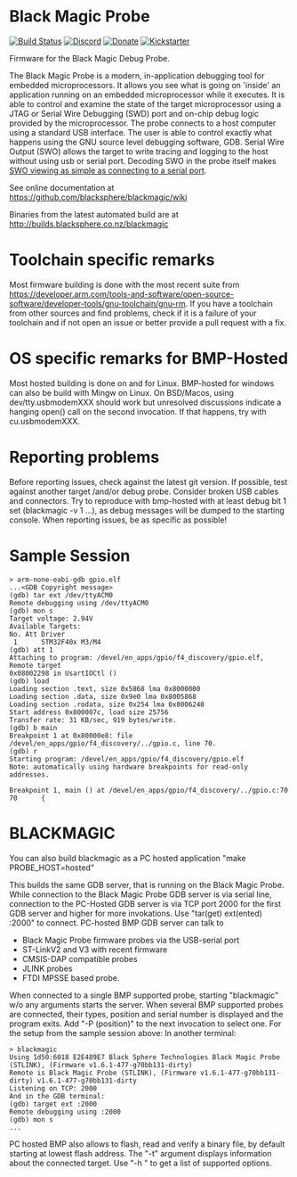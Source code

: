 Black Magic Probe
=================

[![Build Status](https://travis-ci.org/blacksphere/blackmagic.svg?branch=master)](https://travis-ci.org/blacksphere/blackmagic)
[![Discord](https://img.shields.io/discord/613131135903596547?logo=discord)](https://discord.gg/P7FYThy)
[![Donate](https://img.shields.io/badge/paypal-donate-blue.svg)](https://www.paypal.com/cgi-bin/webscr?cmd=_s-xclick&hosted_button_id=N84QYNAM2JJQG)
[![Kickstarter](https://img.shields.io/badge/kickstarter-back%20us-14e16e.svg)](https://www.kickstarter.com/projects/esden/1bitsy-and-black-magic-probe-demystifying-arm-prog)

Firmware for the Black Magic Debug Probe.

The Black Magic Probe is a modern, in-application debugging tool for
embedded microprocessors. It allows you see what is going on 'inside' an
application running on an embedded microprocessor while it executes. It is
able to control and examine the state of the target microprocessor using a
JTAG or Serial Wire Debugging (SWD) port and on-chip debug logic provided
by the microprocessor. The probe connects to a host computer using a
standard USB interface. The user is able to control exactly what happens
using the GNU source level debugging software, GDB.
Serial Wire Output (SWO) allows the target to write tracing and logging to the host
without using usb or serial port. Decoding SWO in the probe itself
makes [SWO viewing as simple as connecting to a serial port](https://github.com/blacksphere/blackmagic/wiki/Serial-Wire-Output).

See online documentation at https://github.com/blacksphere/blackmagic/wiki

Binaries from the latest automated build are at http://builds.blacksphere.co.nz/blackmagic

Toolchain specific remarks
==========================
Most firmware building is done with the most recent suite from https://developer.arm.com/tools-and-software/open-source-software/developer-tools/gnu-toolchain/gnu-rm.
If you have a toolchain from other sources and find problems, check if it is a failure of your toolchain and if not open an issue or better provide a pull request with a fix.

OS specific remarks for BMP-Hosted
==================================
Most hosted building is done on and for Linux. BMP-hosted for windows can also be build with Mingw on Linux.
On BSD/Macos, using dev/tty.usbmodemXXX should work but unresolved discussions indicate a hanging open() call on the second invocation. If that happens, try with cu.usbmodemXXX.

Reporting problems
==================
Before reporting issues, check against the latest git version. If possible, test against another target /and/or debug probe. Consider broken USB cables and connectors. Try to reproduce with bmp-hosted with at least debug bit 1 set (blackmagic -v 1 ...), as debug messages will be dumped to the starting console. When reporting issues, be as specific as possible!

Sample Session
=============
```console
> arm-none-eabi-gdb gpio.elf
...<GDB Copyright message>
(gdb) tar ext /dev/ttyACM0
Remote debugging using /dev/ttyACM0
(gdb) mon s
Target voltage: 2.94V
Available Targets:
No. Att Driver
 1      STM32F40x M3/M4
(gdb) att 1
Attaching to program: /devel/en_apps/gpio/f4_discovery/gpio.elf, Remote target
0x08002298 in UsartIOCtl ()
(gdb) load
Loading section .text, size 0x5868 lma 0x8000000
Loading section .data, size 0x9e0 lma 0x8005868
Loading section .rodata, size 0x254 lma 0x8006248
Start address 0x800007c, load size 25756
Transfer rate: 31 KB/sec, 919 bytes/write.
(gdb) b main
Breakpoint 1 at 0x80000e8: file /devel/en_apps/gpio/f4_discovery/../gpio.c, line 70.
(gdb) r
Starting program: /devel/en_apps/gpio/f4_discovery/gpio.elf 
Note: automatically using hardware breakpoints for read-only addresses.

Breakpoint 1, main () at /devel/en_apps/gpio/f4_discovery/../gpio.c:70
70      {
```

BLACKMAGIC
==========

You can also build blackmagic as a PC hosted application
"make PROBE_HOST=hosted"

This builds the same GDB server, that is running on the Black Magic Probe.
While connection to the Black Magic Probe GDB server is via serial line,
connection to the PC-Hosted GDB server is via TCP port 2000 for the first
GDB server and higher for more invokations. Use "tar(get) ext(ented) :2000"
to connect.
PC-hosted BMP GDB server can talk to
- Black Magic Probe firmware probes via the USB-serial port
- ST-LinkV2 and V3 with recent firmware
- CMSIS-DAP compatible probes
- JLINK probes
- FTDI MPSSE based probe.

When connected to a single BMP supported probe, starting "blackmagic" w/o any
arguments starts the server. When several BMP supported probes are connected,
their types, position and serial number is displayed and the program exits.
Add "-P (position)" to the next invocation to select one.
For the setup from the sample session above:
In another terminal:
```console
> blackmagic 
Using 1d50:6018 E2E489E7 Black Sphere Technologies Black Magic Probe (STLINK), (Firmware v1.6.1-477-g70bb131-dirty)
Remote is Black Magic Probe (STLINK), (Firmware v1.6.1-477-g70bb131-dirty) v1.6.1-477-g70bb131-dirty
Listening on TCP: 2000
And in the GDB terminal:
(gdb) target ext :2000
Remote debugging using :2000
(gdb) mon s
...
```

PC hosted BMP also allows to flash, read and verify a binary file, by default
starting at lowest flash address. The "-t" argument displays information about the
connected target. Use "-h " to get a list of supported options.

